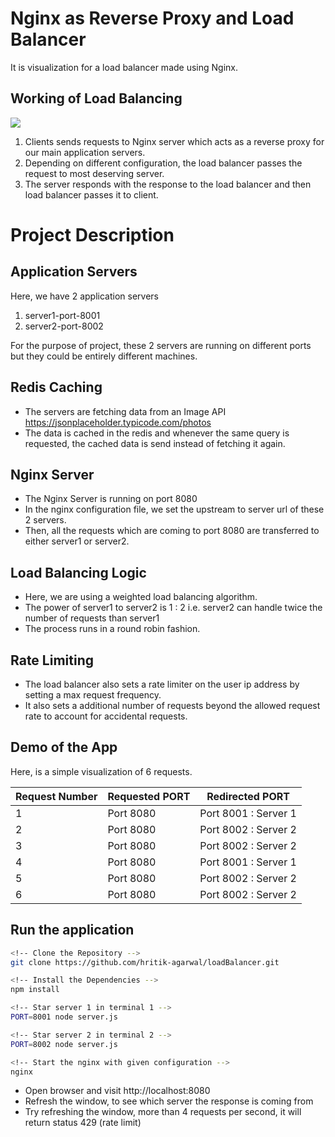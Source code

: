 # Nginx as Reverse Proxy and Load Balancer

It is visualization for a load balancer made using Nginx.

## Working of Load Balancing

![](https://miro.medium.com/v2/resize:fit:1024/1*TrNJZqECEj0eVuJDeNKtNQ.png)

1. Clients sends requests to Nginx server which acts as a reverse proxy for our main application servers.
2. Depending on different configuration, the load balancer passes the request to most deserving server.
3. The server responds with the response to the load balancer and then load balancer passes it to client.

# Project Description

## Application Servers

Here, we have 2 application servers

1. server1-port-8001
2. server2-port-8002

For the purpose of project, these 2 servers are running on different ports but they could be entirely different machines.

## Redis Caching

- The servers are fetching data from an Image API https://jsonplaceholder.typicode.com/photos
- The data is cached in the redis and whenever the same query is requested, the cached data is send instead of fetching it again.

## Nginx Server

- The Nginx Server is running on port 8080
- In the nginx configuration file, we set the upstream to server url of these 2 servers.
- Then, all the requests which are coming to port 8080 are transferred to either server1 or server2.

## Load Balancing Logic

- Here, we are using a weighted load balancing algorithm.
- The power of server1 to server2 is 1 : 2 i.e. server2 can handle twice the number of requests than server1
- The process runs in a round robin fashion.

## Rate Limiting

- The load balancer also sets a rate limiter on the user ip address by setting a max request frequency.
- It also sets a additional number of requests beyond the allowed request rate to account for accidental requests.

## Demo of the App

Here, is a simple visualization of 6 requests.

| Request Number | Requested PORT | Redirected PORT      |
| -------------- | -------------- | -------------------- |
| 1              | Port 8080      | Port 8001 : Server 1 |
| 2              | Port 8080      | Port 8002 : Server 2 |
| 3              | Port 8080      | Port 8002 : Server 2 |
| 4              | Port 8080      | Port 8001 : Server 1 |
| 5              | Port 8080      | Port 8002 : Server 2 |
| 6              | Port 8080      | Port 8002 : Server 2 |

## Run the application

```bash
<!-- Clone the Repository -->
git clone https://github.com/hritik-agarwal/loadBalancer.git

<!-- Install the Dependencies -->
npm install

<!-- Star server 1 in terminal 1 -->
PORT=8001 node server.js

<!-- Star server 2 in terminal 2 -->
PORT=8002 node server.js

<!-- Start the nginx with given configuration -->
nginx
```

- Open browser and visit http://localhost:8080
- Refresh the window, to see which server the response is coming from
- Try refreshing the window, more than 4 requests per second, it will return status 429 (rate limit)
